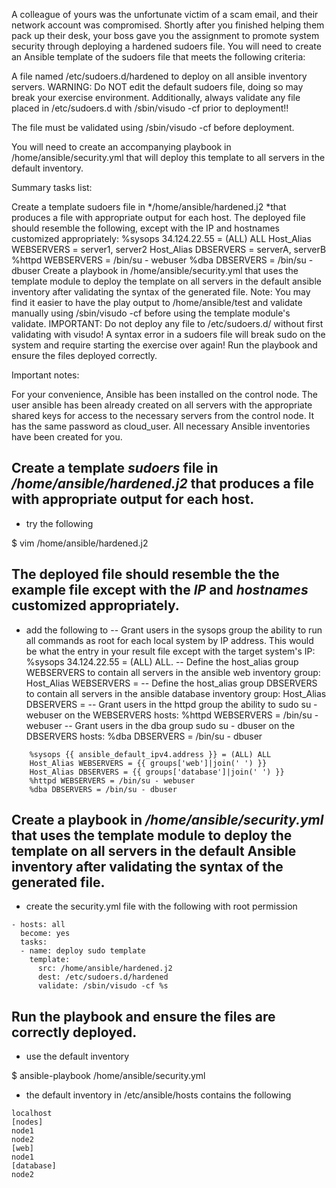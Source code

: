 A colleague of yours was the unfortunate victim of a scam email, and their network account was compromised. Shortly after you finished helping them pack up their desk, your boss gave you the assignment to promote system security through deploying a hardened sudoers file. You will need to create an Ansible template of the sudoers file that meets the following criteria:

A file named /etc/sudoers.d/hardened to deploy on all ansible inventory servers. WARNING: Do NOT edit the default sudoers file, doing so may break your exercise environment. Additionally, always validate any file placed in /etc/sudoers.d with /sbin/visudo -cf <filename> prior to deployment!!

The file must be validated using /sbin/visudo -cf before deployment.

You will need to create an accompanying playbook in /home/ansible/security.yml that will deploy this template to all servers in the default inventory.


Summary tasks list:

Create a template sudoers file in */home/ansible/hardened.j2 *that produces a file with appropriate output for each host.
The deployed file should resemble the following, except with the IP and hostnames customized appropriately:
  %sysops 34.124.22.55 = (ALL) ALL
  Host_Alias WEBSERVERS = server1, server2
  Host_Alias DBSERVERS = serverA, serverB
  %httpd WEBSERVERS = /bin/su - webuser
  %dba DBSERVERS = /bin/su - dbuser
Create a playbook in /home/ansible/security.yml that uses the template module to deploy the template on all servers in the default ansible inventory after validating the syntax of the generated file.
Note: You may find it easier to have the play output to /home/ansible/test and validate manually using /sbin/visudo -cf <filename> before using the template module's validate.
IMPORTANT: Do not deploy any file to /etc/sudoers.d/ without first validating with visudo! A syntax error in a sudoers file will break sudo on the system and require starting the exercise over again!
Run the playbook and ensure the files deployed correctly.

Important notes:

For your convenience, Ansible has been installed on the control node.
The user ansible has been already created on all servers with the appropriate shared keys for access to the necessary servers from the control node. It has the same password as cloud_user.
All necessary Ansible inventories have been created for you.

## Create a template *sudoers* file in */home/ansible/hardened.j2* that produces a file with appropriate output for each host.

- try the following 

$ vim /home/ansible/hardened.j2

## The deployed file should resemble the the example file except with the *IP* and *hostnames* customized appropriately.

- add the following to 
-- Grant users in the sysops group the ability to run all commands as root for each local system by IP address. This would be what the entry in your result file except with the target system's IP: %sysops 34.124.22.55 = (ALL) ALL.
-- Define the host_alias group WEBSERVERS to contain all servers in the ansible web inventory group: Host_Alias WEBSERVERS = <host name>
-- Define the host_alias group DBSERVERS to contain all servers in the ansible database inventory group: Host_Alias DBSERVERS = <host name>
-- Grant users in the httpd group the ability to sudo su - webuser on the WEBSERVERS hosts: %httpd WEBSERVERS = /bin/su - webuser
-- Grant users in the dba group sudo su - dbuser on the DBSERVERS hosts: %dba DBSERVERS = /bin/su - dbuser

```
    %sysops {{ ansible_default_ipv4.address }} = (ALL) ALL
    Host_Alias WEBSERVERS = {{ groups['web']|join(' ') }}
    Host_Alias DBSERVERS = {{ groups['database']|join(' ') }} 
    %httpd WEBSERVERS = /bin/su - webuser
    %dba DBSERVERS = /bin/su - dbuser
```

## Create a playbook in */home/ansible/security.yml* that uses the template module to deploy the template on all servers in the default Ansible inventory after validating the syntax of the generated file.

- create the security.yml file with the following with root permission

```
- hosts: all
  become: yes
  tasks:
  - name: deploy sudo template
    template:
      src: /home/ansible/hardened.j2
      dest: /etc/sudoers.d/hardened
      validate: /sbin/visudo -cf %s
```

## Run the playbook and ensure the files are correctly deployed.

- use the default inventory

$ ansible-playbook /home/ansible/security.yml 

- the default inventory in /etc/ansible/hosts contains the following

```
localhost
[nodes]
node1
node2
[web]
node1
[database]
node2

```
